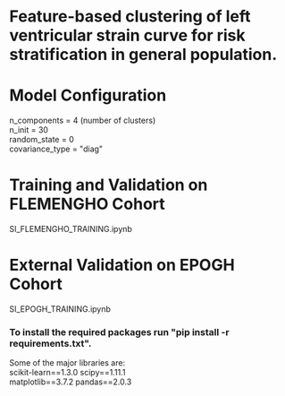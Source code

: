 # Feature-based clustering of left ventricular strain curve for risk stratification in general population. 

# Model Configuration
n_components = 4 (number of clusters)  
n_init = 30  
random_state = 0  
covariance_type = "diag"  

# Training and Validation on FLEMENGHO Cohort
SI_FLEMENGHO_TRAINING.ipynb

# External Validation on EPOGH Cohort
SI_EPOGH_TRAINING.ipynb

### To install the required packages run "pip install -r requirements.txt". 

Some of the major libraries are:   
scikit-learn==1.3.0 
scipy==1.11.1  
matplotlib==3.7.2 
pandas==2.0.3
